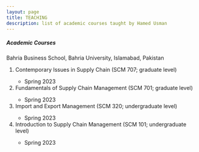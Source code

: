 ```yaml
---
layout: page
title: TEACHING
description: list of academic courses taught by Hamed Usman
---
```

<h5>Academic Courses</h5>
Bahria Business School, Bahria University, Islamabad, Pakistan
<ol>
<li>Contemporary Issues in Supply Chain (SCM 707; graduate level)</li>
    <ul style="list-style-type:circle;"><li>Spring 2023</li></ul>
<li>Fundamentals of Supply Chain Management (SCM 701; graduate level)</li>
    <ul><li>Spring 2023</li></ul>
<li>Import and Export Management (SCM 320; undergraduate level)</li>
    <ul><li>Spring 2023</li></ul>
<li>Introduction to Supply Chain Management (SCM 101; undergraduate level)</li>
    <ul><li>Spring 2023</li></ul>
</ol>
